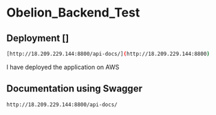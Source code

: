# Obelion_Backend_Test

## Deployment []
```bash
[http://18.209.229.144:8800/api-docs/](http://18.209.229.144:8800)
```
I have deployed the application on AWS

## Documentation using Swagger
```bash
http://18.209.229.144:8800/api-docs/
